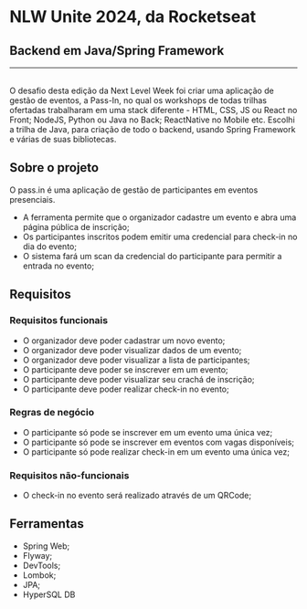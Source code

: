 <h1>NLW Unite 2024, da Rocketseat</h1>
<h2>Backend em Java/Spring Framework</h2>
<hr>
<br>
O desafio desta edição da Next Level Week foi criar uma aplicação de gestão de eventos, a Pass-In, no qual os workshops de todas trilhas ofertadas trabalharam em uma stack diferente - HTML, CSS, JS ou React no Front; NodeJS, Python ou Java no Back; ReactNative no Mobile etc.
Escolhi a trilha de Java, para criação de todo o backend, usando Spring Framework e várias de suas bibliotecas. 

<h2>Sobre o projeto</h2>

O pass.in é uma aplicação de gestão de participantes em eventos presenciais.

- A ferramenta permite que o organizador cadastre um evento e abra uma página pública de inscrição;
- Os participantes inscritos podem emitir uma credencial para check-in no dia do evento;
- O sistema fará um scan da credencial do participante para permitir a entrada no evento;

<h2>Requisitos</h2>

<h3>Requisitos funcionais</h3>

- O organizador deve poder cadastrar um novo evento;
- O organizador deve poder visualizar dados de um evento;
- O organizador deve poder visualizar a lista de participantes;
- O participante deve poder se inscrever em um evento;
- O participante deve poder visualizar seu crachá de inscrição;
- O participante deve poder realizar check-in no evento;

<h3>Regras de negócio</h3>

- O participante só pode se inscrever em um evento uma única vez;
- O participante só pode se inscrever em eventos com vagas disponíveis;
- O participante só pode realizar check-in em um evento uma única vez;

<h3>Requisitos não-funcionais</h3>

- O check-in no evento será realizado através de um QRCode;


<h2>Ferramentas</h2>

- Spring Web;
- Flyway;
- DevTools;
- Lombok;
- JPA;
- HyperSQL DB
